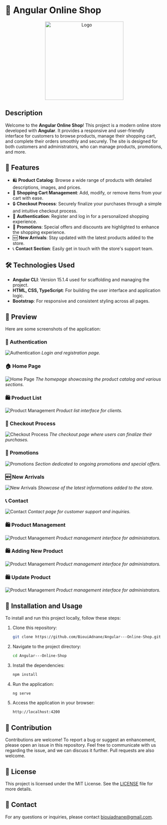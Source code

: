 # 🛒 Angular Online Shop

<p align="center">
  <img src="./image/logo.png" alt="Logo" width="250px">
</p>

 


## Description

Welcome to the **Angular Online Shop**! This project is a modern online store developed with **Angular**. It provides a responsive and user-friendly interface for customers to browse products, manage their shopping cart, and complete their orders smoothly and securely. The site is designed for both customers and administrators, who can manage products, promotions, and more.

## 🚀 Features

- 🛍️ **Product Catalog**: Browse a wide range of products with detailed descriptions, images, and prices.
- 🛒 **Shopping Cart Management**: Add, modify, or remove items from your cart with ease.
- 🔒 **Checkout Process**: Securely finalize your purchases through a simple and intuitive checkout process.
- 🔑 **Authentication**: Register and log in for a personalized shopping experience.
- 🎁 **Promotions**: Special offers and discounts are highlighted to enhance the shopping experience.
- 🆕 **New Arrivals**: Stay updated with the latest products added to the store.
- 📞 **Contact Section**: Easily get in touch with the store's support team.

## 🛠️ Technologies Used

- **Angular CLI**: Version 15.1.4 used for scaffolding and managing the project.
- **HTML, CSS, TypeScript**: For building the user interface and application logic.
- **Bootstrap**: For responsive and consistent styling across all pages.

## 📸 Preview

Here are some screenshots of the application:

### 🔑 Authentication
![Authentication](./image/auth-image.png)
*Login and registration page.*

### 🏠 Home Page
![Home Page](./image/acceuil-image.png)
*The homepage showcasing the product catalog and various sections.*

### 🛍️ Product List
![Product Management](./image/produit-image.png)
*Product list interface for clients.*

### 🛒 Checkout Process
![Checkout Process](./image/acheter-image.png)
*The checkout page where users can finalize their purchases.*

### 🎁 Promotions
![Promotions](./image/promotion-image.png)
*Section dedicated to ongoing promotions and special offers.*

### 🆕 New Arrivals
![New Arrivals](./image/nouveau-image.png)
*Showcase of the latest informations added to the store.*

### 📞 Contact
![Contact](./image/contact-image.png)
*Contact page for customer support and inquiries.*

### 🛍️ Product Management
![Product Management](./image/liste-produit.png)
*Product management interface for administrators.*

### 🛍️ Adding New Product
![Product Management](./image/ajouter-produit.png)
*Product management interface for administrators.*

### 🛍️ Update Product
![Product Management](./image/modifier-produit.png)
*Product management interface for administrators.*

## 🚀 Installation and Usage

To install and run this project locally, follow these steps:

1. Clone this repository:
   ```bash
   git clone https://github.com/BiouiAdnane/Angular---Online-Shop.git

2. Navigate to the project directory:
   ```bash
   cd Angular---Online-Shop

3. Install the dependencies:
   ```bash
   npm install

4. Run the application:
   ```bash
   ng serve

5. Access the application in your browser:
   ```bash
   http://localhost:4200

## 🤝 Contribution

Contributions are welcome! To report a bug or suggest an enhancement, please open an issue in this repository. Feel free to communicate with us regarding the issue, and we can discuss it further. Pull requests are also welcome.

## 📄 License

This project is licensed under the MIT License. See the [LICENSE](LICENSE) file for more details.

## 📧 Contact

For any questions or inquiries, please contact [biouiadnane@gmail.com](mailto:biouiadnane@gmail.com).

